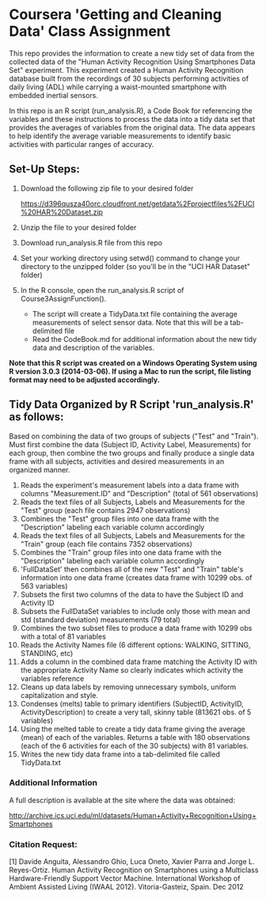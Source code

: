 Coursera 'Getting and Cleaning Data' Class Assignment
=============================

This repo provides the information to create a new tidy set of data from the collected data of the "Human Activity Recognition Using Smartphones Data Set" experiment. This experiment created a Human Activity Recognition database built from the recordings of 30 subjects performing activities of daily living (ADL) while carrying a waist-mounted smartphone with embedded inertial sensors.

In this repo is an R script (run_analysis.R), a Code Book for referencing the variables and these instructions to process the data into a tidy data set that provides the averages of variables from the original data. The data appears to help identify the average variable measurements to identify basic activities with particular ranges of accuracy. 

Set-Up Steps:
---------------------
1. Download the following zip file to your desired folder

    https://d396qusza40orc.cloudfront.net/getdata%2Fprojectfiles%2FUCI%20HAR%20Dataset.zip 

2. Unzip the file to your desired folder

3. Download run_analysis.R file from this repo

4. Set your working directory using setwd() command to change your directory to the unzipped folder (so you'll be in the "UCI HAR Dataset" folder)

5. In the R console, open the run_analysis.R script of Course3AssignFunction(). 
   * The script will create a TidyData.txt file containing the average measurements of select sensor data. Note that this will be a tab-delimited file
   * Read the CodeBook.md for additional information about the new tidy data and description of the variables.

<b>Note that this R script was created on a Windows Operating System using R version 3.0.3 (2014-03-06). If using a Mac to run the script, file listing format may need to be adjusted accordingly.</b>

Tidy Data Organized by R Script 'run_analysis.R' as follows:
---------------------
Based on combining the data of two groups of subjects ("Test" and "Train"). Must first combine the data (Subject ID, Activity Label, Measurements) for each group, then combine the two groups and finally produce a single data frame with all subjects, activities and desired measurements in an organized manner. 

1. Reads the experiment's measurement labels into a data frame with columns "Measurement.ID" and "Description" (total of 561 observations)
2. Reads the text files of all Subjects, Labels and Measurements for the "Test" group (each file contains 2947 observations)
3. Combines the "Test" group files into one data frame with the "Description" labeling each variable column accordingly
4. Reads the text files of all Subjects, Labels and Measurements for the "Train" group (each file contains 7352 observations)
5. Combines the "Train" group files into one data frame with the "Description" labeling each variable column accordingly
6. 'FullDataSet' then combines all of the new "Test" and "Train" table's information into one data frame (creates data frame with 10299 obs. of 563 variables)
7. Subsets the first two columns of the data to have the Subject ID and Activity ID
8. Subsets the FullDataSet variables to include only those with mean and std (standard deviation) measurements (79 total)
9. Combines the two subset files to produce a data frame with 10299 obs with a total of 81 variables
10. Reads the Activity Names file (6 different options: WALKING, SITTING, STANDING, etc)
11. Adds a column in the combined data frame matching the Activity ID with the appropriate Activity Name so clearly indicates which activity the variables reference
12. Cleans up data labels by removing unnecessary symbols, uniform capitalization and style.
13. Condenses (melts) table to primary identifiers (SubjectID, ActivityID, ActivityDescription) to create a very tall, skinny table (813621 obs. of 5 variables)
14. Using the melted table to create a tidy data frame giving the average (mean) of each of the variables. Returns a table with 180 observations (each of the 6 activities for each of the 30 subjects) with 81 variables.
15. Writes the new tidy data frame into a tab-delimited file called TidyData.txt


### Additional Information
A full description is available at the site where the data was obtained:

http://archive.ics.uci.edu/ml/datasets/Human+Activity+Recognition+Using+Smartphones


### Citation Request:
[1] Davide Anguita, Alessandro Ghio, Luca Oneto, Xavier Parra and Jorge L. Reyes-Ortiz. Human Activity Recognition on Smartphones using a Multiclass Hardware-Friendly Support Vector Machine. International Workshop of Ambient Assisted Living (IWAAL 2012). Vitoria-Gasteiz, Spain. Dec 2012
